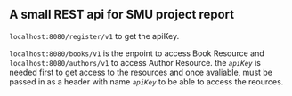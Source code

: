 ## A small REST api for SMU project report

`localhost:8080/register/v1` to get the apiKey.

`localhost:8080/books/v1` is the enpoint to access Book Resource and `localhost:8080/authors/v1` to access Author Resource. the *`apiKey`* is needed first to get access to the resources and once avaliable, must be passed in as a header with name *`apiKey`* to be able to access the reources.
